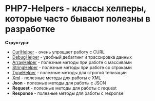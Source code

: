 # PHP7-Helpers - классы хелперы, которые часто бывают полезны в разработке

**Структура:**

* [CurlHelper](https://github.com/darkfriend/php7-curl) - очень упрощает работу с CURL
* [DebugHelper](https://github.com/darkfriend/php7-debug) - удобный дебаггинг и трассировка данных
* [ArrayHelper](https://github.com/darkfriend/php7-array) - полезные методы при работе с массивами
* [StringHelper](https://github.com/darkfriend/php7-string) - полезные методы при работе со строками
* [TypeHelper](https://github.com/darkfriend/php7-type) - полезные методы для строгой тепизации
* [Xml](https://github.com/darkfriend/php7-xml) - полезные методы для работы с XML
* **Json** - полезные методы для работы с JSON
* **Request** - полезные методы для работы с request
* **Response** - полезные методы для работы с response